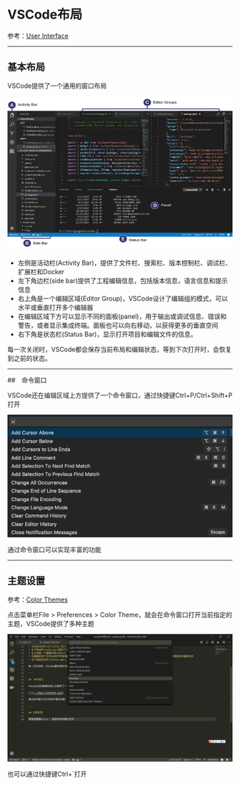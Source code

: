 # VSCode布局

参考：[User
Interface](https://code.visualstudio.com/docs/getstarted/userinterface)

---

## 基本布局

VSCode提供了一个通用的窗口布局

![](./imgs/hero.png)

* 左侧是活动栏(Activity Bar)，提供了文件栏、搜索栏、版本控制栏、调试栏、扩展栏和Docker
* 左下角边栏(side bar)提供了工程编辑信息，包括版本信息，语言信息和提示信息
* 右上角是一个编辑区域(Editor Group)，VSCode设计了编辑组的模式，可以水平或垂直打开多个编辑器
* 在编辑区域下方可以显示不同的面板(panel)，用于输出或调试信息、错误和警告，或者显示集成终端。面板也可以向右移动，以获得更多的垂直空间
* 右下角是状态栏(Status Bar)，显示打开项目和编辑文件的信息。

每一次关闭时，VSCode都会保存当前布局和编辑状态，等到下次打开时，会恢复到之前的状态。

---

##　命令窗口

VSCode还在编辑区域上方提供了一个命令窗口，通过快捷键Ctrl+P/Ctrl+Shift+P打开

![](./imgs/commands.png)

通过命令窗口可以实现丰富的功能

---

## 主题设置

参考：[Color Themes](https://code.visualstudio.com/docs/getstarted/themes)

点击菜单栏File > Preferences > Color Theme，就会在命令窗口打开当前指定的主题，VSCode提供了多种主题

![](./imgs/current-theme.png)

也可以通过快捷键Ctrl+`打开
